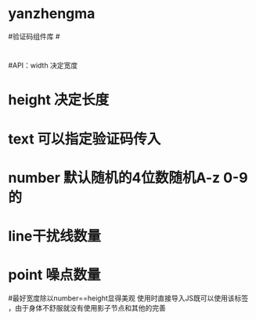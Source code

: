 # yanzhengma
#验证码组件库
#<security-code id="identifying" width=100 height=20 number="5" line=5 point="20" ></security-code>
#
#API：width 决定宽度 
#     height  决定长度
#     text  可以指定验证码传入
#     number  默认随机的4位数随机A-z 0-9 的
#     line干扰线数量
#     point 噪点数量
#最好宽度除以number==height显得美观  使用时直接导入JS既可以使用该标签 ，由于身体不舒服就没有使用影子节点和其他的完善
